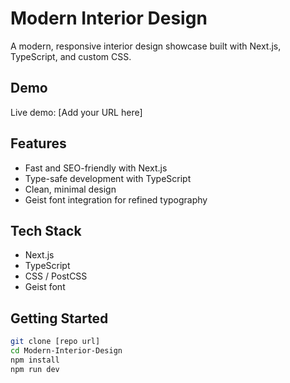 # Modern Interior Design

A modern, responsive interior design showcase built with Next.js, TypeScript, and custom CSS.

## Demo
Live demo: [Add your URL here]

## Features
- Fast and SEO-friendly with Next.js
- Type-safe development with TypeScript
- Clean, minimal design
- Geist font integration for refined typography

## Tech Stack
- Next.js
- TypeScript
- CSS / PostCSS
- Geist font

## Getting Started
```bash
git clone [repo url]
cd Modern-Interior-Design
npm install
npm run dev
